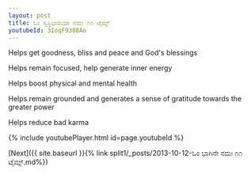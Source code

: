 ```yaml
---
layout: post
title: ಓಂ ಸ್ವಸ್ಥಿಭಾವಯಾ ನಮಃ ೧೧ ಟೈಮ್ಸ್
youtubeId: 3IoqF9308Ao
---
```

 
 
Helps get goodness, bliss and peace and God's blessings
 
Helps remain focused, help generate inner energy 
 
Helps boost physical and mental health 
 
Helps remain grounded and generates a sense of gratitude towards the greater power 
 
Helps reduce bad karma
 
 
 
 


{% include youtubePlayer.html id=page.youtubeId %}
 
[Next]({{ site.baseurl }}{% link  split1/_posts/2013-10-12-ಓಂ ಭಾಗಿನೇ ನಮಃ ೧೧ ಟೈಮ್ಸ್.md%})
 

